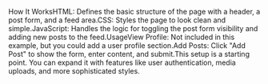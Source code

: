 How It WorksHTML: Defines the basic structure of the page with a header, a post form, and a feed area.CSS: Styles the page to look clean and simple.JavaScript: Handles the logic for toggling the post form visibility and adding new posts to the feed.UsageView Profile: Not included in this example, but you could add a user profile section.Add Posts: Click "Add Post" to show the form, enter content, and submit.This setup is a starting point. You can expand it with features like user authentication, media uploads, and more sophisticated styles.
